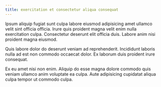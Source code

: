 ```yaml
---
title: exercitation et consectetur aliqua consequat
---
```


Ipsum aliquip fugiat sunt culpa labore eiusmod adipisicing amet ullamco velit sint officia officia. Irure quis proident magna velit enim nulla exercitation culpa. Consectetur deserunt elit officia duis. Labore anim nisi proident magna eiusmod.

Quis labore dolor do deserunt veniam ad reprehenderit. Incididunt laboris nulla ad est non commodo occaecat dolor. Ex laborum duis proident irure consequat.

Ex eu amet nisi non enim. Aliquip do esse magna dolore commodo quis veniam ullamco anim voluptate ea culpa. Aute adipisicing cupidatat aliqua culpa tempor ut commodo culpa.